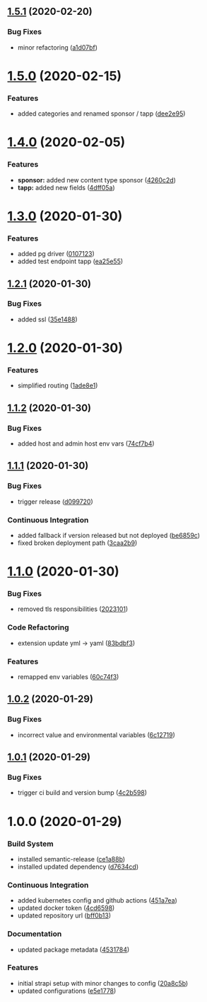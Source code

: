 ## [1.5.1](https://github.com/tapps-io/tapps-io.cms/compare/v1.5.0...v1.5.1) (2020-02-20)


### Bug Fixes

* minor refactoring ([a1d07bf](https://github.com/tapps-io/tapps-io.cms/commit/a1d07bfe734fd575ed6266cb725ff7335d0916ff))

# [1.5.0](https://github.com/tapps-io/tapps-io.cms/compare/v1.4.0...v1.5.0) (2020-02-15)


### Features

* added categories and renamed sponsor / tapp ([dee2e95](https://github.com/tapps-io/tapps-io.cms/commit/dee2e9568bba860127352c1e3f0db400b56b50dc))

# [1.4.0](https://github.com/tapps-io/tapps-io.cms/compare/v1.3.0...v1.4.0) (2020-02-05)


### Features

* **sponsor:** added new content type sponsor ([4260c2d](https://github.com/tapps-io/tapps-io.cms/commit/4260c2d116e08e65f166e35edfdc0395cefd37f9))
* **tapp:** added new fields ([4dff05a](https://github.com/tapps-io/tapps-io.cms/commit/4dff05a6a5b9c1d9d23a5938f938d4f611eb45bf))

# [1.3.0](https://github.com/tapps-io/tapps-io.cms/compare/v1.2.1...v1.3.0) (2020-01-30)


### Features

* added pg driver ([0107123](https://github.com/tapps-io/tapps-io.cms/commit/0107123307837b7a1db327b825cced81bd0685ff))
* added test endpoint tapp ([ea25e55](https://github.com/tapps-io/tapps-io.cms/commit/ea25e55cacdae839b6d307d314da704e96e4cecb))

## [1.2.1](https://github.com/tapps-io/tapps-io.cms/compare/v1.2.0...v1.2.1) (2020-01-30)


### Bug Fixes

* added ssl ([35e1488](https://github.com/tapps-io/tapps-io.cms/commit/35e14881f6b950ac42a2cc0e473f1f601f354c69))

# [1.2.0](https://github.com/tapps-io/tapps-io.cms/compare/v1.1.2...v1.2.0) (2020-01-30)


### Features

* simplified routing ([1ade8e1](https://github.com/tapps-io/tapps-io.cms/commit/1ade8e1f3cfc32b48c3cd40b345fbbbebb0662e9))

## [1.1.2](https://github.com/tapps-io/tapps-io.cms/compare/v1.1.1...v1.1.2) (2020-01-30)


### Bug Fixes

* added host and admin host env vars ([74cf7b4](https://github.com/tapps-io/tapps-io.cms/commit/74cf7b4c09aa0d196f22c457d19a25094b1b0a16))

## [1.1.1](https://github.com/tapps-io/tapps-io.cms/compare/v1.1.0...v1.1.1) (2020-01-30)


### Bug Fixes

* trigger release ([d099720](https://github.com/tapps-io/tapps-io.cms/commit/d099720c9a7aca3fe562c4053390b169e3b79177))


### Continuous Integration

* added fallback if version released but not deployed ([be6859c](https://github.com/tapps-io/tapps-io.cms/commit/be6859c8be16e569a6b213a818c2a06083173e6e))
* fixed broken deployment path ([3caa2b9](https://github.com/tapps-io/tapps-io.cms/commit/3caa2b9a3f5e490884b39c3958db26a34eb9cbd8))

# [1.1.0](https://github.com/tapps-io/tapps-io.cms/compare/v1.0.2...v1.1.0) (2020-01-30)


### Bug Fixes

* removed tls responsibilities ([2023101](https://github.com/tapps-io/tapps-io.cms/commit/2023101e1ebc796412ba23d110e1d8e8b0b0364b))


### Code Refactoring

* extension update yml -> yaml ([83bdbf3](https://github.com/tapps-io/tapps-io.cms/commit/83bdbf3ab1387d435605713a6cb996174dce122c))


### Features

* remapped env variables ([60c74f3](https://github.com/tapps-io/tapps-io.cms/commit/60c74f3a9b7486e96e8fca35ecfcf77f4e19be06))

## [1.0.2](https://github.com/tapps-io/tapps-io.cms/compare/v1.0.1...v1.0.2) (2020-01-29)


### Bug Fixes

* incorrect value and environmental variables ([6c12719](https://github.com/tapps-io/tapps-io.cms/commit/6c1271951e335e680775f6d022e8989704b6c056))

## [1.0.1](https://github.com/tapps-io/tapps-io.cms/compare/v1.0.0...v1.0.1) (2020-01-29)


### Bug Fixes

* trigger ci build and version bump ([4c2b598](https://github.com/tapps-io/tapps-io.cms/commit/4c2b598f9a83839191a7137fce5c795f7c3f6b68))

# 1.0.0 (2020-01-29)


### Build System

* installed semantic-release ([ce1a88b](https://github.com/tapps-io/tapps-io.cms/commit/ce1a88b97bd6eeb80e58c6eae710bdde7d2e5552))
* installed updated dependency ([d7634cd](https://github.com/tapps-io/tapps-io.cms/commit/d7634cdfa7f4f609ec2de5e9f8efe0aba948e132))


### Continuous Integration

* added kubernetes config and github actions ([451a7ea](https://github.com/tapps-io/tapps-io.cms/commit/451a7ea36a1c0fc7056cacd6f85c8a662dda21f9))
* updated docker token ([4cd6598](https://github.com/tapps-io/tapps-io.cms/commit/4cd65984146b8539cbe930b731bd4803985ea75b))
* updated repository url ([bff0b13](https://github.com/tapps-io/tapps-io.cms/commit/bff0b13e10e6a3275998d45e8ea264163d78c6d2))


### Documentation

* updated package metadata ([4531784](https://github.com/tapps-io/tapps-io.cms/commit/4531784d5a0c33b6f692898f3260fa4d6ba9f132))


### Features

* initial strapi setup with minor changes to config ([20a8c5b](https://github.com/tapps-io/tapps-io.cms/commit/20a8c5b0ddd5d86efebd3189cbb4ff759c2ad241))
* updated configurations ([e5e1778](https://github.com/tapps-io/tapps-io.cms/commit/e5e1778151869d46e049505d9eb8ec4b9314d1f0))
